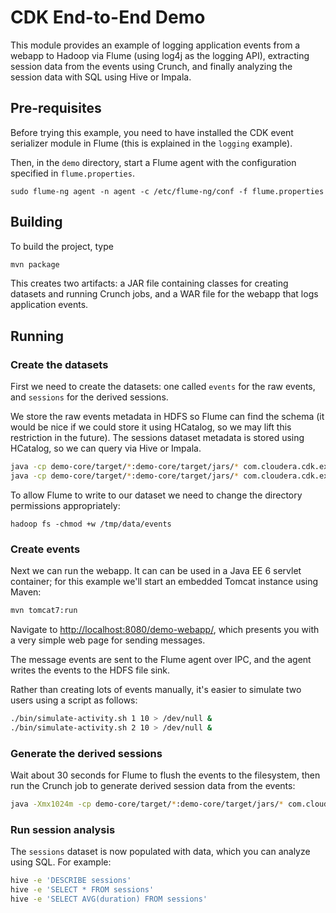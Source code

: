 # CDK End-to-End Demo

This module provides an example of logging application events from a webapp to Hadoop
via Flume (using log4j as the logging API), extracting session data from the events using
Crunch, and finally analyzing the session data with SQL using Hive or Impala.

## Pre-requisites

Before trying this example, you need to have installed the CDK event serializer module in
Flume (this is explained in the `logging` example).

Then, in the `demo` directory, start a Flume agent with the configuration specified in
`flume.properties`.

```
sudo flume-ng agent -n agent -c /etc/flume-ng/conf -f flume.properties
```

## Building

To build the project, type

```bash
mvn package
```

This creates two artifacts: a JAR file containing classes for creating datasets and
running Crunch jobs, and a WAR file for the webapp that logs application events.

## Running

### Create the datasets

First we need to create the datasets: one called `events` for the raw events,
and `sessions` for the derived sessions.

We store the raw events metadata in HDFS so Flume can find the schema (it would be nice
if we could store it using HCatalog, so we may lift this restriction in the future).
The sessions dataset metadata is stored using HCatalog, so we can query via Hive or
Impala.

```bash
java -cp demo-core/target/*:demo-core/target/jars/* com.cloudera.cdk.examples.demo.CreateStandardEventDataset
java -cp demo-core/target/*:demo-core/target/jars/* com.cloudera.cdk.examples.demo.CreateSessionDataset

```
To allow Flume to write to our dataset we need to change the directory
permissions appropriately:

```
hadoop fs -chmod +w /tmp/data/events
```

### Create events

Next we can run the webapp. It can can be used in a Java EE 6 servlet
container; for this example we'll start an embedded Tomcat instance using Maven:

```bash
mvn tomcat7:run
```

Navigate to [http://localhost:8080/demo-webapp/](http://localhost:8080/demo-webapp/),
which presents you with a very simple web page for sending messages.

The message events are sent to the Flume agent
over IPC, and the agent writes the events to the HDFS file sink.

Rather than creating lots of events manually, it's easier to simulate two users using
a script as follows:

```bash
./bin/simulate-activity.sh 1 10 > /dev/null &
./bin/simulate-activity.sh 2 10 > /dev/null &
```

### Generate the derived sessions

Wait about 30 seconds for Flume to flush the events to the filesystem,
then run the Crunch job to generate derived session data from the events:

```bash
java -Xmx1024m -cp demo-core/target/*:demo-core/target/jars/* com.cloudera.cdk.examples.demo.CreateSessions
```

### Run session analysis

The `sessions` dataset is now populated with data, which you can analyze using SQL. For
example:

```bash
hive -e 'DESCRIBE sessions'
hive -e 'SELECT * FROM sessions'
hive -e 'SELECT AVG(duration) FROM sessions'
```